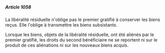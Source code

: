 ##### Article 1058

La libéralité résiduelle n'oblige pas le premier gratifié à conserver les biens reçus. Elle l'oblige à transmettre les biens subsistants.

Lorsque les biens, objets de la libéralité résiduelle, ont été aliénés par le premier gratifié, les droits du second bénéficiaire ne se reportent ni sur le produit de ces aliénations ni sur les nouveaux biens acquis.

